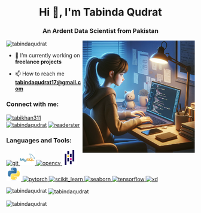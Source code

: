 <h1 align="center">Hi 👋, I'm Tabinda Qudrat</h1>
<h3 align="center">An Ardent Data Scientist from Pakistan</h3>
<img align="right" alt="coding" width="300" src="img.webp">

<p align="left"> <img src="https://komarev.com/ghpvc/?username=tabindaqudrat&label=Profile%20views&color=0e75b6&style=flat" alt="tabindaqudrat" /> </p>

- 🔭 I’m currently working on **freelance projects**

- 📫 How to reach me **tabindaqudrat17@gmail.com**

<h3 align="left">Connect with me:</h3>
<p align="left">
<a href="https://twitter.com/tabikhan311" target="blank"><img align="center" src="https://raw.githubusercontent.com/rahuldkjain/github-profile-readme-generator/master/src/images/icons/Social/twitter.svg" alt="tabikhan311" height="30" width="40" /></a>
<a href="https://linkedin.com/in/tabindaqudrat" target="blank"><img align="center" src="https://raw.githubusercontent.com/rahuldkjain/github-profile-readme-generator/master/src/images/icons/Social/linked-in-alt.svg" alt="tabindaqudrat" height="30" width="40" /></a>
<a href="https://instagram.com/readerster" target="blank"><img align="center" src="https://raw.githubusercontent.com/rahuldkjain/github-profile-readme-generator/master/src/images/icons/Social/instagram.svg" alt="readerster" height="30" width="40" /></a>
</p>

<h3 align="left">Languages and Tools:</h3>
<p align="left"> <a href="https://git-scm.com/" target="_blank" rel="noreferrer"> <img src="https://www.vectorlogo.zone/logos/git-scm/git-scm-icon.svg" alt="git" width="40" height="40"/> </a> <a href="https://www.mysql.com/" target="_blank" rel="noreferrer"> <img src="https://raw.githubusercontent.com/devicons/devicon/master/icons/mysql/mysql-original-wordmark.svg" alt="mysql" width="40" height="40"/> </a> <a href="https://opencv.org/" target="_blank" rel="noreferrer"> <img src="https://www.vectorlogo.zone/logos/opencv/opencv-icon.svg" alt="opencv" width="40" height="40"/> </a> <a href="https://pandas.pydata.org/" target="_blank" rel="noreferrer"> <img src="https://raw.githubusercontent.com/devicons/devicon/2ae2a900d2f041da66e950e4d48052658d850630/icons/pandas/pandas-original.svg" alt="pandas" width="40" height="40"/> </a> <a href="https://www.python.org" target="_blank" rel="noreferrer"> <img src="https://raw.githubusercontent.com/devicons/devicon/master/icons/python/python-original.svg" alt="python" width="40" height="40"/> </a> <a href="https://pytorch.org/" target="_blank" rel="noreferrer"> <img src="https://www.vectorlogo.zone/logos/pytorch/pytorch-icon.svg" alt="pytorch" width="40" height="40"/> </a> <a href="https://scikit-learn.org/" target="_blank" rel="noreferrer"> <img src="https://upload.wikimedia.org/wikipedia/commons/0/05/Scikit_learn_logo_small.svg" alt="scikit_learn" width="40" height="40"/> </a> <a href="https://seaborn.pydata.org/" target="_blank" rel="noreferrer"> <img src="https://seaborn.pydata.org/_images/logo-mark-lightbg.svg" alt="seaborn" width="40" height="40"/> </a> <a href="https://www.tensorflow.org" target="_blank" rel="noreferrer"> <img src="https://www.vectorlogo.zone/logos/tensorflow/tensorflow-icon.svg" alt="tensorflow" width="40" height="40"/> </a> <a href="https://www.adobe.com/products/xd.html" target="_blank" rel="noreferrer"> <img src="https://cdn.worldvectorlogo.com/logos/adobe-xd.svg" alt="xd" width="40" height="40"/> </a> </p>




<p><img align="left" src="https://github-readme-stats.vercel.app/api/top-langs?username=tabindaqudrat&show_icons=true&locale=en&layout=compact" alt="tabindaqudrat" /></p>

<p>&nbsp;<img align="center" src="https://github-readme-stats.vercel.app/api?username=tabindaqudrat&show_icons=true&locale=en" alt="tabindaqudrat" /></p>

<p><img align="center" src="https://github-readme-streak-stats.herokuapp.com/?user=tabindaqudrat&" alt="tabindaqudrat" /></p>
